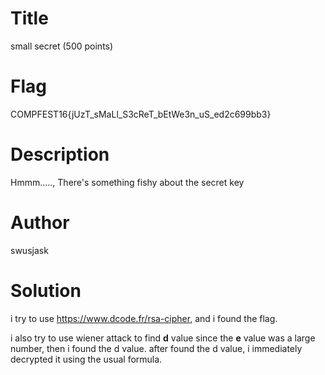 # Title
small secret (500 points)

# Flag
COMPFEST16{jUzT_sMaLl_S3cReT_bEtWe3n_uS_ed2c699bb3}

# Description
Hmmm....., There's something fishy about the secret key

# Author
swusjask

# Solution
i try to use https://www.dcode.fr/rsa-cipher, and i found the flag.

i also try to use wiener attack to find **d** value since the **e** value was a large number, then i found the d value.
after found the d value, i immediately decrypted it using the usual formula.